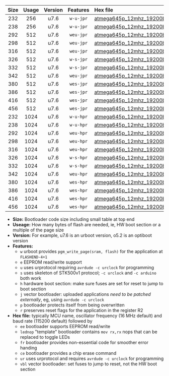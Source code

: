 |Size|Usage|Version|Features|Hex file|
|:-:|:-:|:-:|:-:|:--|
|232|256|u7.6|`w-u-jpr`|[atmega645p_12mhz_19200bps_ur_vbl.hex](https://raw.githubusercontent.com/stefanrueger/urboot/main/atmega645p_12mhz_19200bps_ur_vbl.hex)|
|238|256|u7.6|`w-u-jpr`|[atmega645p_12mhz_19200bps_lednop_ur_vbl.hex](https://raw.githubusercontent.com/stefanrueger/urboot/main/atmega645p_12mhz_19200bps_lednop_ur_vbl.hex)|
|292|512|u7.6|`weu-jpr`|[atmega645p_12mhz_19200bps_ee_ur_vbl.hex](https://raw.githubusercontent.com/stefanrueger/urboot/main/atmega645p_12mhz_19200bps_ee_ur_vbl.hex)|
|298|512|u7.6|`weu-jpr`|[atmega645p_12mhz_19200bps_ee_lednop_ur_vbl.hex](https://raw.githubusercontent.com/stefanrueger/urboot/main/atmega645p_12mhz_19200bps_ee_lednop_ur_vbl.hex)|
|316|512|u7.6|`weu-jpr`|[atmega645p_12mhz_19200bps_ee_lednop_fr_ur_vbl.hex](https://raw.githubusercontent.com/stefanrueger/urboot/main/atmega645p_12mhz_19200bps_ee_lednop_fr_ur_vbl.hex)|
|326|512|u7.6|`w-s-jpr`|[atmega645p_12mhz_19200bps_vbl.hex](https://raw.githubusercontent.com/stefanrueger/urboot/main/atmega645p_12mhz_19200bps_vbl.hex)|
|332|512|u7.6|`w-s-jpr`|[atmega645p_12mhz_19200bps_lednop_vbl.hex](https://raw.githubusercontent.com/stefanrueger/urboot/main/atmega645p_12mhz_19200bps_lednop_vbl.hex)|
|342|512|u7.6|`weu-jpr`|[atmega645p_12mhz_19200bps_ee_lednop_fr_ce_ur_vbl.hex](https://raw.githubusercontent.com/stefanrueger/urboot/main/atmega645p_12mhz_19200bps_ee_lednop_fr_ce_ur_vbl.hex)|
|380|512|u7.6|`wes-jpr`|[atmega645p_12mhz_19200bps_ee_vbl.hex](https://raw.githubusercontent.com/stefanrueger/urboot/main/atmega645p_12mhz_19200bps_ee_vbl.hex)|
|386|512|u7.6|`wes-jpr`|[atmega645p_12mhz_19200bps_ee_lednop_vbl.hex](https://raw.githubusercontent.com/stefanrueger/urboot/main/atmega645p_12mhz_19200bps_ee_lednop_vbl.hex)|
|416|512|u7.6|`wes-jpr`|[atmega645p_12mhz_19200bps_ee_lednop_fr_vbl.hex](https://raw.githubusercontent.com/stefanrueger/urboot/main/atmega645p_12mhz_19200bps_ee_lednop_fr_vbl.hex)|
|456|512|u7.6|`wes-jpr`|[atmega645p_12mhz_19200bps_ee_lednop_fr_ce_vbl.hex](https://raw.githubusercontent.com/stefanrueger/urboot/main/atmega645p_12mhz_19200bps_ee_lednop_fr_ce_vbl.hex)|
|232|1024|u7.6|`w-u-hpr`|[atmega645p_12mhz_19200bps_ur.hex](https://raw.githubusercontent.com/stefanrueger/urboot/main/atmega645p_12mhz_19200bps_ur.hex)|
|238|1024|u7.6|`w-u-hpr`|[atmega645p_12mhz_19200bps_lednop_ur.hex](https://raw.githubusercontent.com/stefanrueger/urboot/main/atmega645p_12mhz_19200bps_lednop_ur.hex)|
|292|1024|u7.6|`weu-hpr`|[atmega645p_12mhz_19200bps_ee_ur.hex](https://raw.githubusercontent.com/stefanrueger/urboot/main/atmega645p_12mhz_19200bps_ee_ur.hex)|
|298|1024|u7.6|`weu-hpr`|[atmega645p_12mhz_19200bps_ee_lednop_ur.hex](https://raw.githubusercontent.com/stefanrueger/urboot/main/atmega645p_12mhz_19200bps_ee_lednop_ur.hex)|
|316|1024|u7.6|`weu-hpr`|[atmega645p_12mhz_19200bps_ee_lednop_fr_ur.hex](https://raw.githubusercontent.com/stefanrueger/urboot/main/atmega645p_12mhz_19200bps_ee_lednop_fr_ur.hex)|
|326|1024|u7.6|`w-s-hpr`|[atmega645p_12mhz_19200bps.hex](https://raw.githubusercontent.com/stefanrueger/urboot/main/atmega645p_12mhz_19200bps.hex)|
|332|1024|u7.6|`w-s-hpr`|[atmega645p_12mhz_19200bps_lednop.hex](https://raw.githubusercontent.com/stefanrueger/urboot/main/atmega645p_12mhz_19200bps_lednop.hex)|
|342|1024|u7.6|`weu-hpr`|[atmega645p_12mhz_19200bps_ee_lednop_fr_ce_ur.hex](https://raw.githubusercontent.com/stefanrueger/urboot/main/atmega645p_12mhz_19200bps_ee_lednop_fr_ce_ur.hex)|
|380|1024|u7.6|`wes-hpr`|[atmega645p_12mhz_19200bps_ee.hex](https://raw.githubusercontent.com/stefanrueger/urboot/main/atmega645p_12mhz_19200bps_ee.hex)|
|386|1024|u7.6|`wes-hpr`|[atmega645p_12mhz_19200bps_ee_lednop.hex](https://raw.githubusercontent.com/stefanrueger/urboot/main/atmega645p_12mhz_19200bps_ee_lednop.hex)|
|416|1024|u7.6|`wes-hpr`|[atmega645p_12mhz_19200bps_ee_lednop_fr.hex](https://raw.githubusercontent.com/stefanrueger/urboot/main/atmega645p_12mhz_19200bps_ee_lednop_fr.hex)|
|456|1024|u7.6|`wes-hpr`|[atmega645p_12mhz_19200bps_ee_lednop_fr_ce.hex](https://raw.githubusercontent.com/stefanrueger/urboot/main/atmega645p_12mhz_19200bps_ee_lednop_fr_ce.hex)|

- **Size:** Bootloader code size including small table at top end
- **Useage:** How many bytes of flash are needed, ie, HW boot section or a multiple of the page size
- **Version:** For example, u7.6 is an urboot version, o5.2 is an optiboot version
- **Features:**
  + `w` urboot provides `pgm_write_page(sram, flash)` for the application at `FLASHEND-4+1`
  + `e` EEPROM read/write support
  + `u` uses urprotocol requiring `avrdude -c urclock` for programming
  + `s` uses skeleton of STK500v1 protocol; `-c urclock` and `-c arduino` both work
  + `h` hardware boot section: make sure fuses are set for reset to jump to boot section
  + `j` vector bootloader: uploaded applications *need to be patched externally*, eg, using `avrdude -c urclock`
  + `p` bootloader protects itself from being overwritten
  + `r` preserves reset flags for the application in the register R2
- **Hex file:** typically MCU name, oscillator frequency (16 MHz default) and baud rate (115200 default) followed by
  + `ee` bootloader supports EEPROM read/write
  + `lednop` "template" bootloader contains `mov rx,rx` nops that can be replaced to toggle LEDs
  + `fr` bootloader provides non-essential code for smoother error handing
  + `ce` bootloader provides a chip erase command
  + `ur` uses urprotocol and requires `avrdude -c urclock` for programming
  + `vbl` vector bootloader: set fuses to jump to reset, not the HW boot section
